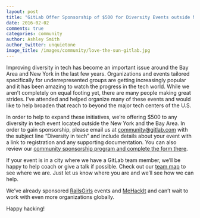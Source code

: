 ```yaml
---
layout: post
title: "GitLab Offer Sponsorship of $500 for Diversity Events outside New York and Bay Area"
date: 2016-02-02
comments: true
categories: community
author: Ashley Smith
author_twitter: unquietone
image_title: /images/community/love-the-sun-gitlab.jpg
---
```


Improving diversity in tech has become an important issue around the Bay Area
and New York in the last few years.
Organizations and events tailored specifically for underrepresented groups
are getting increasingly popular and it has been amazing to watch the progress
in the tech world. While we aren’t completely on equal footing yet,
there are many people making great strides.
I’ve attended and helped organize many of these events and would like to
help broaden that reach to beyond the major tech centers of the U.S.

<!--more-->

In order to help to expand these initiatives, we’re offering $500 to any
diversity in tech event located outside the New York and the Bay Area.
In order to gain sponsorship, please email us at community@gitlab.com with
the subject line “Diversity in tech” and include details about your event with a link to registration and any supporting documentation.
You can also review our [community sponsorship program and complete the form there](https://about.gitlab.com/community/sponsorship/).

If your event is in a city where we have a GitLab team member, we’ll be happy
to help coach or give a talk if possible.
Check out our [team map](https://about.gitlab.com/team/) to see where we are.
Just let us know where you are and we’ll see how we can help.

We’ve already sponsored [RailsGirls](http://railsgirls.com/) events
and [MeHackIt](http://mehackit.org/) and can’t wait to work with
even more organizations globally.

Happy hacking!
